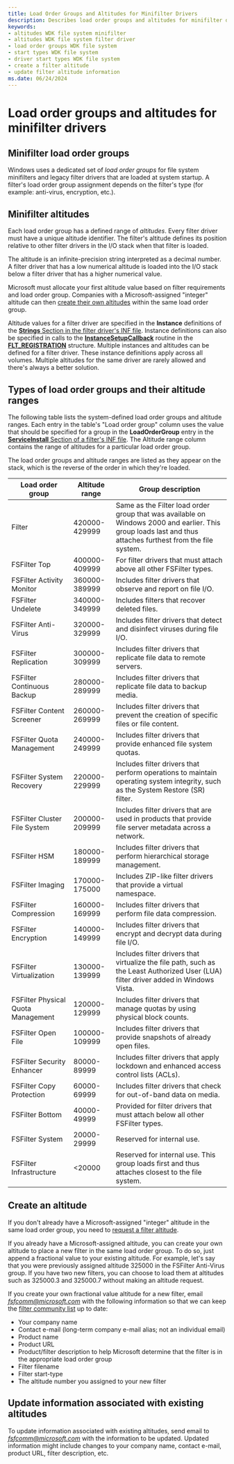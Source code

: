 ```yaml
---
title: Load Order Groups and Altitudes for Minifilter Drivers
description: Describes load order groups and altitudes for minifilter drivers
keywords:
- altitudes WDK file system minifilter
- altitudes WDK file system filter driver
- load order groups WDK file system
- start types WDK file system
- driver start types WDK file system
- create a filter altitude
- update filter altitude information
ms.date: 06/24/2024
---
```


# Load order groups and altitudes for minifilter drivers

## Minifilter load order groups

Windows uses a dedicated set of *load order groups* for file system minifilters and legacy filter drivers that are loaded at system startup. A filter's load order group assignment depends on the filter's type (for example: anti-virus, encryption, etc.).

## Minifilter altitudes

Each load order group has a defined range of *altitudes*. Every filter driver must have a unique altitude identifier. The filter's altitude defines its position relative to other filter drivers in the I/O stack when that filter is loaded.

The altitude is an infinite-precision string interpreted as a decimal number. A filter driver that has a low numerical altitude is loaded into the I/O stack below a filter driver that has a higher numerical value.

Microsoft must allocate your first altitude value based on filter requirements and load order group. Companies with a Microsoft-assigned "integer" altitude can then [create their own altitudes](#create-an-altitude) within the same load order group.

Altitude values for a filter driver are specified in the **Instance** definitions of the [**Strings** Section in the filter driver's INF file](creating-an-inf-file-for-a-minifilter-driver.md). Instance definitions can also be specified in calls to the [**InstanceSetupCallback**](/windows-hardware/drivers/ddi/fltkernel/nc-fltkernel-pflt_instance_setup_callback) routine in the [**FLT_REGISTRATION**](/windows-hardware/drivers/ddi/fltkernel/ns-fltkernel-_flt_registration) structure. Multiple instances and altitudes can be defined for a filter driver. These instance definitions apply across all volumes. Multiple altitudes for the same driver are rarely allowed and there's always a better solution.

## Types of load order groups and their altitude ranges

The following table lists the system-defined load order groups and altitude ranges. Each entry in the table's "Load order group" column uses the value that should be specified for a group in the **LoadOrderGroup** entry in the [**ServiceInstall** Section of a filter's INF file](creating-an-inf-file-for-a-minifilter-driver.md). The Altitude range column contains the range of altitudes for a particular load order group.

The load order groups and altitude ranges are listed as they appear on the stack, which is the reverse of the order in which they're loaded.

| Load order group | Altitude range | Group description |
| -------------- | -------------- | ----------------- |
| Filter | 420000-429999 | Same as the Filter load order group that was available on Windows 2000 and earlier. This group loads last and thus attaches furthest from the file system. |
| FSFilter Top | 400000-409999 | For filter drivers that must attach above all other FSFilter types. |
| FSFilter Activity Monitor | 360000-389999 | Includes filter drivers that observe and report on file I/O. |
| FSFilter Undelete | 340000-349999 | Includes filters that recover deleted files. |
| FSFilter Anti-Virus | 320000-329999 | Includes filter drivers that detect and disinfect viruses during file I/O. |
| FSFilter Replication | 300000-309999 | Includes filter drivers that replicate file data to remote servers. |
| FSFilter Continuous Backup | 280000-289999 | Includes filter drivers that replicate file data to backup media. |
| FSFilter Content Screener | 260000-269999 | Includes filter drivers that prevent the creation of specific files or file content. |
| FSFilter Quota Management | 240000-249999 | Includes filter drivers that provide enhanced file system quotas. |
| FSFilter System Recovery | 220000-229999 | Includes filter drivers that perform operations to maintain operating system integrity, such as the System Restore (SR) filter. |
| FSFilter Cluster File System | 200000-209999 | Includes filter drivers that are used in products that provide file server metadata across a network. |
| FSFilter HSM | 180000-189999 | Includes filter drivers that perform hierarchical storage management. |
| FSFilter Imaging | 170000-175000 | Includes ZIP-like filter drivers that provide a virtual namespace. |
| FSFilter Compression | 160000-169999 | Includes filter drivers that perform file data compression. |
| FSFilter Encryption | 140000-149999 | Includes filter drivers that encrypt and decrypt data during file I/O. |
| FSFilter Virtualization | 130000- 139999 | Includes filter drivers that virtualize the file path, such as the Least Authorized User (LUA) filter driver added in Windows Vista. |
| FSFilter Physical Quota Management | 120000-129999 | Includes filter drivers that manage quotas by using physical block counts. |
| FSFilter Open File | 100000-109999 | Includes filter drivers that provide snapshots of already open files. |
| FSFilter Security Enhancer | 80000-89999 | Includes filter drivers that apply lockdown and enhanced access control lists (ACLs). |
| FSFilter Copy Protection | 60000-69999 | Includes filter drivers that check for out-of-band data on media. |
| FSFilter Bottom | 40000-49999 | Provided for filter drivers that must attach below all other FSFilter types. |
| FSFilter System | 20000-29999 | Reserved for internal use. |
| FSFilter Infrastructure  | <20000 | Reserved for internal use. This group loads first and thus attaches closest to the file system. |

## Create an altitude

If you don't already have a Microsoft-assigned "integer" altitude in the same load order group, you need to [request a filter altitude](minifilter-altitude-request.md).

If you already have a Microsoft-assigned altitude, you can create your own altitude to place a new filter in the same load order group. To do so, just append a fractional value to your existing altitude. For example, let's say that you were previously assigned altitude 325000 in the FSFilter Anti-Virus group. If you have two new filters, you can choose to load them at altitudes such as 325000.3 and 325000.7 without making an altitude request.

If you create your own fractional value altitude for a new filter, email [*fsfcomm@microsoft.com*](mailto:fsfcomm@microsoft.com?subject=Filter%20altitude%20request) with the following information so that we can keep the [filter community list](allocated-altitudes.md) up to date:

* Your company name
* Contact e-mail (long-term company e-mail alias; not an individual email)
* Product name
* Product URL
* Product/filter description to help Microsoft determine that the filter is in the appropriate load order group
* Filter filename
* Filter start-type
* The altitude number you assigned to your new filter

## Update information associated with existing altitudes

To update information associated with existing altitudes, send email to [*fsfcomm@microsoft.com*](mailto:fsfcomm@microsoft.com?subject=Filter%20altitude%20request) with the information to be updated. Updated information might include changes to your company name, contact e-mail, product URL, filter description, etc.
